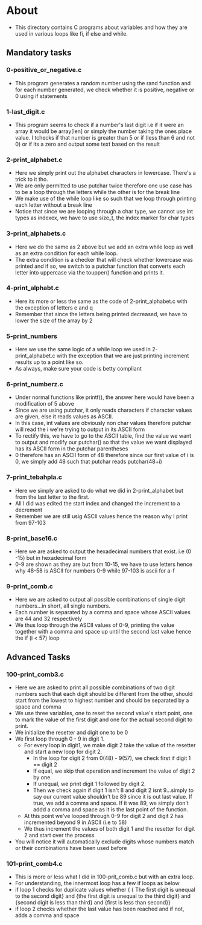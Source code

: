 # About #
- This directory contains C programs about variables and how they are used in various loops like fi, if else and while.

## Mandatory tasks ##

### 0-positive_or_negative.c ###
- This program generates a random number using the rand function and for each number generated, we check whether it is positive, negative or 0 using if statements

### 1-last_digit.c ###
- This program seems to check if a number's last digit i.e if it were an array it would be array[len] or simply the number taking the ones place value. I tchecks if that number is greater than 5 or if (less than 6 and not 0) or if its a zero and output some text based on the result

### 2-print_alphabet.c ###
- Here we simply print out the alphabet characters in lowercase. There's a trick to it tho.
- We are only permitted to use putchar twice therefore one use case has to be a loop through the letters while the other is for the break line
- We make use of the while loop like so such that we loop through printing each letter without a break line
- Notice that since we are looping through a char type, we cannot use int types as indexex, we have to use size_t, the index marker for char types

### 3-print_alphabets.c ###
- Here we do the same as 2 above but we add an extra while loop as well as an extra condition for each while loop.
- The extra condition is a checker that will check whether lowercase was printed and if so, we switch to a putchar function that converts each letter into uppercase via the toupper() function and prints it.

### 4-print_alphabt.c ###
- Here its more or less the same as the code of 2-print_alphabet.c with the exception of letters e and q
- Remember that since the letters being printed decreased, we have to lower the size of the array by 2

### 5-print_numbers ###
- Here we use the same logic of a while loop we used in 2-print_alphabet.c with the exception that we are just printing increment results up to a point like so.
- As always, make sure your code is betty compliant

### 6-print_numberz.c ###
- Under normal functions like printf(), the answer here would have been a modification of 5 above
- Since we are using putchar, it only reads characters if character values are given, else it reads values as ASCII.
- In this case, int values are obviously non char values therefore putchar will read the i we're trying to output in its ASCII form
- To rectify this, we have to go to the ASCII table, find the value we want to output and modify our putchar() so that the value we want displayed has its ASCII form in the putchar parentheses
- 0 therefore has an ASCII form of 48 therefore since our first value of i is 0, we simply add 48 such that putchar reads putchar(48+i)

### 7-print_tebahpla.c ###
- Here we simply are asked to do what we did in 2-print_alphabet but from the last letter to the first.
- All I did was edited the start index and changed the increment to a decrement
- Remember we are still usig ASCII values hence the reason why I print from 97-103

### 8-print_base16.c ###
- Here we are asked to output the hexadecimal numbers that exist. i.e (0 -15) but in hexadecimal form
- 0-9 are shown as they are but from 10-15, we have to use letters hence why 48-58 is ASCII for numbers 0-9 while 97-103 is ascii for a-f

### 9-print_comb.c ###
- Here we are asked to output all possible combinations of single digit numbers...in short, all single numbers.
- Each number is separated by a comma and space whose ASCII values are 44 and 32 respectively
- We thus loop through the ASCII values of 0-9, printing the value together with a comma and space up until the second last value hence the if (i < 57) loop

## Advanced Tasks ##
### 100-print_comb3.c ###
- Here we are asked to print all possible combinations of two digit numbers such that each digit should be different from the other, should start from the lowest to highest number and should be separated by a space and comma
- We use three variables, one to reset the second value's start point, one to mark the value of the first digit and one for the actual second digit to print.
- We initialize the resetter and digit one to be 0 
- We first loop through 0 - 9 in digit 1. 
  - For every loop in digit1, we make digit 2 take the value of the resetter and start a new loop for digit 2.
    - In the loop for digit 2 from 0(48) - 9(57), we check first if digit 1 == digit 2
    - If equal, we skip that operation and increment the value of digit 2 by one.
    - If unequal, we print digit 1 followed by digit 2. 
    - Then we check again if digit 1 isn't 8 and digit 2 isnt 9...simply to say our current value shouldn't be 89 since it is out last value. If true, we add a comma and space. If it was 89, we simply don't addd a comma and space as it is the last point of the function.
  - At this point we've looped through 0-9 for digit 2 and digit 2 has incremented beyond 9 in ASCII (i.e to 58)
  - We thus increment the values of both digit 1 and the resetter for digit 2 and start over the process
- You will notice it will automatically exclude digits whose numbers match or their combinations have been used before

### 101-print_comb4.c ###
- This is more or less what I did in 100-prit_comb.c but with an extra loop.
- For understanding, the innermost loop has a few if loops as below
- if loop 1 checks for duplicate values whether { { The first digit is unequal to the second digit} and {the first digit is unequal to the third digit} and {second digit is less than third} and {first is less than second}}
- if loop 2 checks whether the last value has been reached and if not, adds a comma and space
